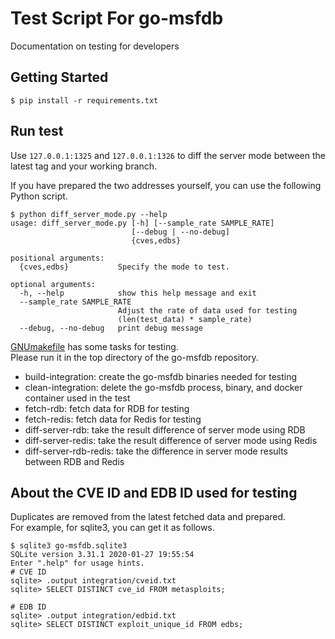 # Test Script For go-msfdb
Documentation on testing for developers

## Getting Started
```terminal
$ pip install -r requirements.txt
```

## Run test
Use `127.0.0.1:1325` and `127.0.0.1:1326` to diff the server mode between the latest tag and your working branch.

If you have prepared the two addresses yourself, you can use the following Python script.
```terminal
$ python diff_server_mode.py --help
usage: diff_server_mode.py [-h] [--sample_rate SAMPLE_RATE]
                           [--debug | --no-debug]
                           {cves,edbs}

positional arguments:
  {cves,edbs}           Specify the mode to test.

optional arguments:
  -h, --help            show this help message and exit
  --sample_rate SAMPLE_RATE
                        Adjust the rate of data used for testing
                        (len(test_data) * sample_rate)
  --debug, --no-debug   print debug message
```

[GNUmakefile](../GNUmakefile) has some tasks for testing.  
Please run it in the top directory of the go-msfdb repository.

- build-integration: create the go-msfdb binaries needed for testing
- clean-integration: delete the go-msfdb process, binary, and docker container used in the test
- fetch-rdb: fetch data for RDB for testing
- fetch-redis: fetch data for Redis for testing
- diff-server-rdb: take the result difference of server mode using RDB
- diff-server-redis: take the result difference of server mode using Redis
- diff-server-rdb-redis: take the difference in server mode results between RDB and Redis

## About the CVE ID and EDB ID used for testing
Duplicates are removed from the latest fetched data and prepared.  
For example, for sqlite3, you can get it as follows.  
```terminal
$ sqlite3 go-msfdb.sqlite3
SQLite version 3.31.1 2020-01-27 19:55:54
Enter ".help" for usage hints.
# CVE ID
sqlite> .output integration/cveid.txt
sqlite> SELECT DISTINCT cve_id FROM metasploits;

# EDB ID
sqlite> .output integration/edbid.txt
sqlite> SELECT DISTINCT exploit_unique_id FROM edbs;
```
